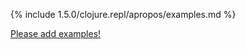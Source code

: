 {% include 1.5.0/clojure.repl/apropos/examples.md %}

[Please add examples!](https://github.com/arrdem/grimoire/edit/master/_includes/1.6.0/clojure.repl/apropos/examples.md)
